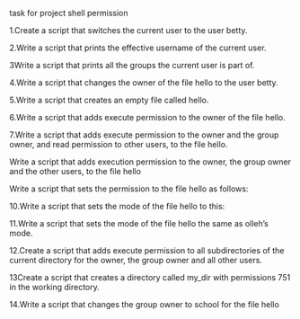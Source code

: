 task for project shell permission

1.Create a script that switches the current user to the user betty.

2.Write a script that prints the effective username of the current user.

3Write a script that prints all the groups the current user is part of.

4.Write a script that changes the owner of the file hello to the user betty.

5.Write a script that creates an empty file called hello.

6.Write a script that adds execute permission to the owner of the file hello.

7.Write a script that adds execute permission to the owner and the group owner, and read permission to other users, to the file hello.

Write a script that adds execution permission to the owner, the group owner and the other users, to the file hello

Write a script that sets the permission to the file hello as follows:

10.Write a script that sets the mode of the file hello to this:

11.Write a script that sets the mode of the file hello the same as olleh’s mode.

12.Create a script that adds execute permission to all subdirectories of the current directory for the owner, the group owner and all other users.

13Create a script that creates a directory called my_dir with permissions 751 in the working directory.

14.Write a script that changes the group owner to school for the file hello
